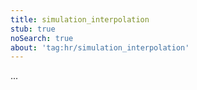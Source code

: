 ```yaml
---
title: simulation_interpolation
stub: true
noSearch: true
about: 'tag:hr/simulation_interpolation'
---
```

  ...
